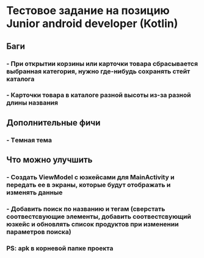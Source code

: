 # Тестовое задание на позицию Junior android developer (Kotlin)
## Баги
### - При открытии корзины или карточки товара сбрасывается выбранная категория, нужно где-нибудь сохранять стейт каталога
### - Карточки товара в каталоге разной высоты из-за разной длины названия

## Дополнительные фичи
### - Tемная тема

## Что можно улучшить
### - Создать ViewModel с юзкейсами для MainActivity и передать ее в экраны, которые будут отображать и изменять данные
### - Добавить поиск по названию и тегам (сверстать соотвестсвующие элементы, добавить соотвестсвующий юзкейс и обновлять список продуктов при изменении параметров поиска)

### PS: apk в корневой папке проекта
